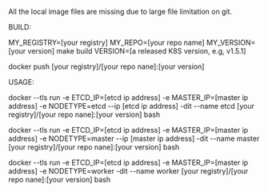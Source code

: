 All the local image files are missing due to large file limitation on git.

BUILD:

MY_REGISTRY=[your registry] MY_REPO=[your repo name] MY_VERSION=[your version] make build VERSION=[a released K8S version, e.g, v1.5.1]

docker push [your registry]/[your repo nane]:[your version]


USAGE:

docker --tls run -e ETCD_IP=[etcd ip address] -e MASTER_IP=[master ip address] -e NODETYPE=etcd --ip [etcd ip address] -dit --name etcd [your registry]/[your repo nane]:[your version] bash

docker --tls run -e ETCD_IP=[etcd ip address] -e MASTER_IP=[master ip address] -e NODETYPE=master --ip [master ip address] -dit --name master [your registry]/[your repo nane]:[your version] bash

docker --tls run -e ETCD_IP=[etcd ip address] -e MASTER_IP=[master ip address] -e NODETYPE=worker -dit --name worker [your registry]/[your repo nane]:[your version] bash
